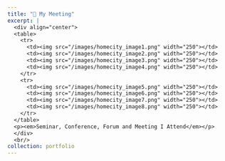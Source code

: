 ```yaml
---
title: "📆 My Meeting"
excerpt: |
  <div align="center">
  <table>
    <tr>
      <td><img src="/images/homecity_image1.png" width="250"></td>
      <td><img src="/images/homecity_image2.png" width="250"></td>
      <td><img src="/images/homecity_image3.png" width="250"></td>
      <td><img src="/images/homecity_image4.png" width="250"></td>
    </tr>
    <tr>
      <td><img src="/images/homecity_image5.png" width="250"></td>
      <td><img src="/images/homecity_image6.png" width="250"></td>
      <td><img src="/images/homecity_image7.png" width="250"></td>
      <td><img src="/images/homecity_image8.png" width="250"></td>
    </tr>
  </table>
  <p><em>Seminar, Conference, Forum and Meeting I Attend</em></p>
  </div>
  <br/>
collection: portfolio
---
```


